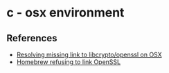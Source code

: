 # c - osx environment

## References
* [Resolving missing link to libcrypto/openssl on OSX](https://gist.github.com/aklap/e885721ef15c8668ed0a1dd64d2ea1a7)
* [Homebrew refusing to link OpenSSL](https://stackoverflow.com/questions/38670295/homebrew-refusing-to-link-openssl)